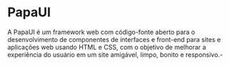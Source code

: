 # PapaUI
A PapaUI é um framework web com código-fonte aberto para o desenvolvimento de componentes de interfaces e front-end para sites e aplicações web usando HTML e CSS, com o objetivo de melhorar a experiência do usuário em um site amigável, limpo, bonito e responsivo.-
